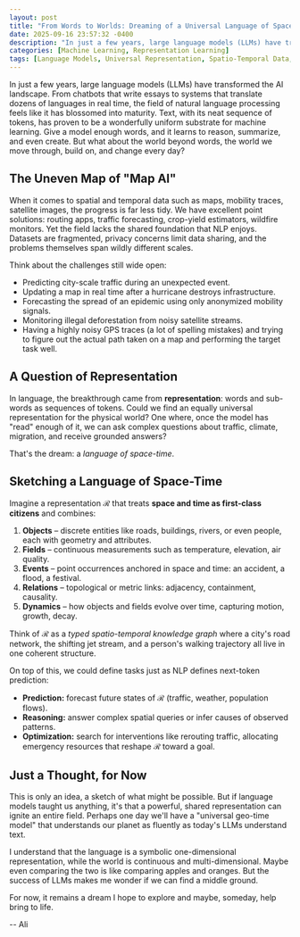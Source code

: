 ```yaml
---
layout: post
title: "From Words to Worlds: Dreaming of a Universal Language of Space-Time"
date: 2025-09-16 23:57:32 -0400
description: "In just a few years, large language models (LLMs) have transformed the AI landscape. From chatbots that write essays to systems that translate dozens of languages in real time, the field of natural language processing feels like it has blossomed into maturity. Text, with its neat sequence of tokens, has proven to be a wonderfully uniform substrate for machine learning. Give a model enough words, and it learns to reason, summarize, and even create. But what about the world beyond words, the world we move through, build on, and change every day?"
categories: [Machine Learning, Representation Learning]
tags: [Language Models, Universal Representation, Spatio-Temporal Data, AI]
---
```


In just a few years, large language models (LLMs) have transformed the AI landscape. From chatbots that write essays to systems that translate dozens of languages in real time, the field of natural language processing feels like it has blossomed into maturity. Text, with its neat sequence of tokens, has proven to be a wonderfully uniform substrate for machine learning. Give a model enough words, and it learns to reason, summarize, and even create. But what about the world beyond words, the world we move through, build on, and change every day?

## The Uneven Map of "Map AI"

When it comes to spatial and temporal data such as maps, mobility traces, satellite images, the progress is far less tidy.
We have excellent point solutions: routing apps, traffic forecasting, crop-yield estimators, wildfire monitors.
Yet the field lacks the shared foundation that NLP enjoys.
Datasets are fragmented, privacy concerns limit data sharing, and the problems themselves span wildly different scales.

Think about the challenges still wide open:

* Predicting city-scale traffic during an unexpected event.
* Updating a map in real time after a hurricane destroys infrastructure.
* Forecasting the spread of an epidemic using only anonymized mobility signals.
* Monitoring illegal deforestation from noisy satellite streams.
* Having a highly noisy GPS traces (a lot of spelling mistakes) and trying to figure out the actual path taken on a map and performing the target task well.

## A Question of Representation

In language, the breakthrough came from **representation**: words and sub-words as sequences of tokens.
Could we find an equally universal representation for the physical world?
One where, once the model has "read" enough of it, we can ask complex questions about traffic, climate, migration, and receive grounded answers?

That's the dream: a *language of space-time*.

## Sketching a Language of Space-Time

Imagine a representation $\mathcal{R}$ that treats **space and time as first-class citizens** and combines:

1. **Objects** – discrete entities like roads, buildings, rivers, or even people, each with geometry and attributes.
2. **Fields** – continuous measurements such as temperature, elevation, air quality.
3. **Events** – point occurrences anchored in space and time: an accident, a flood, a festival.
4. **Relations** – topological or metric links: adjacency, containment, causality.
5. **Dynamics** – how objects and fields evolve over time, capturing motion, growth, decay.

Think of $\mathcal{R}$ as a *typed spatio-temporal knowledge graph* where a city's road network, the shifting jet stream, and a person's walking trajectory all live in one coherent structure.

On top of this, we could define tasks just as NLP defines next-token prediction:

* **Prediction:** forecast future states of $\mathcal{R}$ (traffic, weather, population flows).
* **Reasoning:** answer complex spatial queries or infer causes of observed patterns.
* **Optimization:** search for interventions like rerouting traffic, allocating emergency resources that reshape $\mathcal{R}$ toward a goal.

## Just a Thought, for Now

This is only an idea, a sketch of what might be possible.
But if language models taught us anything, it's that a powerful, shared representation can ignite an entire field.
Perhaps one day we'll have a "universal geo-time model" that understands our planet as fluently as today's LLMs understand text.

I understand that the language is a symbolic one-dimensional representation, while the world is continuous and multi-dimensional.
Maybe even comparing the two is like comparing apples and oranges. But the success of LLMs makes me wonder if we can find a middle ground.

For now, it remains a dream I hope to explore and maybe, someday, help bring to life.

-- Ali
